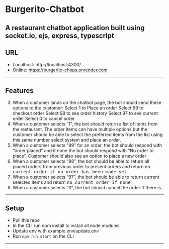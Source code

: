 # Burgerito-Chatbot
A restaurant chatbot application built using socket.io, ejs, express, typescript
---
## URL
- Localhost:
 http://localhost:4300/
 - Online:
 https://burgerito-chops.onrender.com
 ---
## Features
3. When a customer lands on the chatbot page, the bot should send these options to the customer:
Select 1 to Place an order
Select 99 to checkout order
Select 98 to see order history
Select 97 to see current order
Select 0 to cancel order
4. When a customer selects “1”, the bot should return a list of items from the restaurant. The order items can have multiple options but the customer should be able to select the preferred items from the list using this same number select system and place an order.
5. When a customer selects “99” for an order, the bot should respond with “order placed” and if none the bot should respond with “No order to place”. Customer should also see an option to place a new order
6. When a customer selects “98”, the bot should be able to return all placed orders from previous order to present orders and return <kbd>no current order<kbd> if no order has been made yet
7. When a customer selects “97”, the bot should be able to return current selected items and return <kbd>no current order<kbd> if none
8. When a customer selects “0”, the bot should cancel the order if there is.

---
## Setup
- Pull this repo
- In the CLI run npm install to install all node modules.
- Update env with example.env/update.env
- Run `npm run start` on the CLI
---
